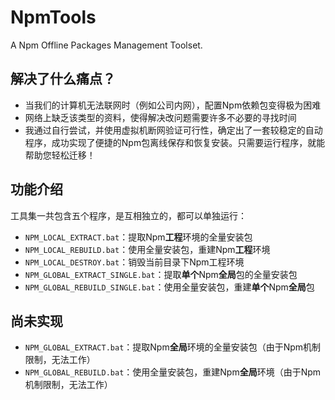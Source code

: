# NpmTools

A Npm Offline Packages Management Toolset.

## 解决了什么痛点？

- 当我们的计算机无法联网时（例如公司内网），配置Npm依赖包变得极为困难
- 网络上缺乏该类型的资料，使得解决改问题需要许多不必要的寻找时间
- 我通过自行尝试，并使用虚拟机断网验证可行性，确定出了一套较稳定的自动程序，成功实现了便捷的Npm包离线保存和恢复安装。只需要运行程序，就能帮助您轻松迁移！

## 功能介绍

工具集一共包含五个程序，是互相独立的，都可以单独运行：

- `NPM_LOCAL_EXTRACT.bat`：提取Npm**工程**环境的全量安装包
- `NPM_LOCAL_REBUILD.bat`：使用全量安装包，重建Npm**工程**环境
- `NPM_LOCAL_DESTROY.bat`：销毁当前目录下Npm工程环境
- `NPM_GLOBAL_EXTRACT_SINGLE.bat`：提取**单个**Npm**全局**包的全量安装包
- `NPM_GLOBAL_REBUILD_SINGLE.bat`：使用全量安装包，重建**单个**Npm**全局**包

## 尚未实现

- `NPM_GLOBAL_EXTRACT.bat`：提取Npm**全局**环境的全量安装包（由于Npm机制限制，无法工作）
- `NPM_GLOBAL_REBUILD.bat`：使用全量安装包，重建Npm**全局**环境（由于Npm机制限制，无法工作）

